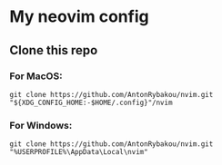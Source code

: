 # My neovim config

## Clone this repo

### For MacOS:
```
git clone https://github.com/AntonRybakou/nvim.git "${XDG_CONFIG_HOME:-$HOME/.config}"/nvim
```

### For Windows:
```
git clone https://github.com/AntonRybakou/nvim.git "%USERPROFILE%\AppData\Local\nvim"
```

